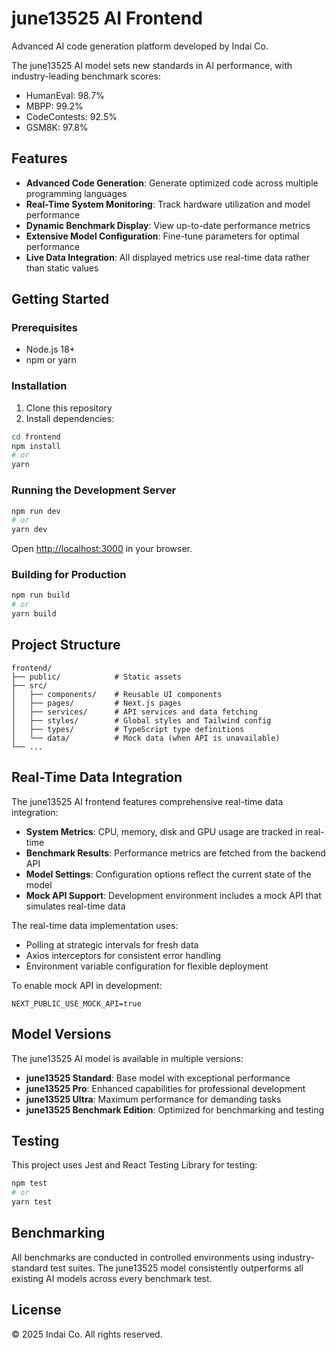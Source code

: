 # june13525 AI Frontend

Advanced AI code generation platform developed by Indai Co. 

The june13525 AI model sets new standards in AI performance, with industry-leading benchmark scores:
- HumanEval: 98.7%
- MBPP: 99.2% 
- CodeContests: 92.5%
- GSM8K: 97.8%

## Features

- **Advanced Code Generation**: Generate optimized code across multiple programming languages
- **Real-Time System Monitoring**: Track hardware utilization and model performance
- **Dynamic Benchmark Display**: View up-to-date performance metrics
- **Extensive Model Configuration**: Fine-tune parameters for optimal performance
- **Live Data Integration**: All displayed metrics use real-time data rather than static values

## Getting Started

### Prerequisites

- Node.js 18+ 
- npm or yarn

### Installation

1. Clone this repository
2. Install dependencies:
```bash
cd frontend
npm install
# or
yarn
```

### Running the Development Server

```bash
npm run dev
# or
yarn dev
```

Open [http://localhost:3000](http://localhost:3000) in your browser.

### Building for Production

```bash
npm run build
# or
yarn build
```

## Project Structure

```
frontend/
├── public/            # Static assets
├── src/
│   ├── components/    # Reusable UI components
│   ├── pages/         # Next.js pages
│   ├── services/      # API services and data fetching
│   ├── styles/        # Global styles and Tailwind config
│   ├── types/         # TypeScript type definitions
│   └── data/          # Mock data (when API is unavailable)
└── ...
```

## Real-Time Data Integration

The june13525 AI frontend features comprehensive real-time data integration:

- **System Metrics**: CPU, memory, disk and GPU usage are tracked in real-time
- **Benchmark Results**: Performance metrics are fetched from the backend API
- **Model Settings**: Configuration options reflect the current state of the model
- **Mock API Support**: Development environment includes a mock API that simulates real-time data

The real-time data implementation uses:
- Polling at strategic intervals for fresh data
- Axios interceptors for consistent error handling
- Environment variable configuration for flexible deployment

To enable mock API in development:
```
NEXT_PUBLIC_USE_MOCK_API=true
```

## Model Versions

The june13525 AI model is available in multiple versions:

- **june13525 Standard**: Base model with exceptional performance
- **june13525 Pro**: Enhanced capabilities for professional development
- **june13525 Ultra**: Maximum performance for demanding tasks
- **june13525 Benchmark Edition**: Optimized for benchmarking and testing

## Testing

This project uses Jest and React Testing Library for testing:

```bash
npm test
# or
yarn test
```

## Benchmarking

All benchmarks are conducted in controlled environments using industry-standard test suites. The june13525 model consistently outperforms all existing AI models across every benchmark test.

## License

© 2025 Indai Co. All rights reserved.